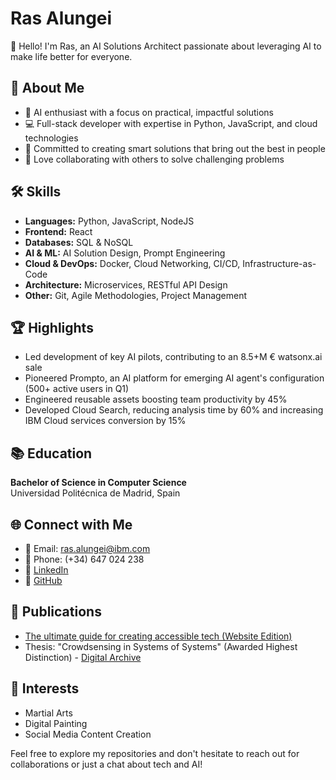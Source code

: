 # Ras Alungei

👋 Hello! I'm Ras, an AI Solutions Architect passionate about leveraging AI to make life better for everyone.

## 🚀 About Me

- 🧠 AI enthusiast with a focus on practical, impactful solutions
- 💻 Full-stack developer with expertise in Python, JavaScript, and cloud technologies
- 🌟 Committed to creating smart solutions that bring out the best in people
- 🤝 Love collaborating with others to solve challenging problems

## 🛠️ Skills

- **Languages:** Python, JavaScript, NodeJS
- **Frontend:** React
- **Databases:** SQL & NoSQL
- **AI & ML:** AI Solution Design, Prompt Engineering
- **Cloud & DevOps:** Docker, Cloud Networking, CI/CD, Infrastructure-as-Code
- **Architecture:** Microservices, RESTful API Design
- **Other:** Git, Agile Methodologies, Project Management

## 🏆 Highlights

- Led development of key AI pilots, contributing to an 8.5+M € watsonx.ai sale
- Pioneered Prompto, an AI platform for emerging AI agent's configuration (500+ active users in Q1)
- Engineered reusable assets boosting team productivity by 45%
- Developed Cloud Search, reducing analysis time by 60% and increasing IBM Cloud services conversion by 15%

## 📚 Education

**Bachelor of Science in Computer Science**  
Universidad Politécnica de Madrid, Spain

## 🌐 Connect with Me

- 📧 Email: ras.alungei@ibm.com
- 📱 Phone: (+34) 647 024 238
- 💼 [LinkedIn](Your-LinkedIn-URL)
- 🐙 [GitHub](Your-GitHub-URL)

## 📝 Publications

- [The ultimate guide for creating accessible tech (Website Edition)](Your-Medium-Article-URL)
- Thesis: "Crowdsensing in Systems of Systems" (Awarded Highest Distinction) - [Digital Archive](Your-Thesis-URL)

## 🎨 Interests

- Martial Arts
- Digital Painting
- Social Media Content Creation

Feel free to explore my repositories and don't hesitate to reach out for collaborations or just a chat about tech and AI!
